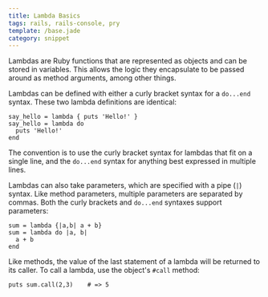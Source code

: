 ```yaml
---
title: Lambda Basics
tags: rails, rails-console, pry
template: /base.jade
category: snippet
---
```


Lambdas are Ruby functions that are represented as objects and can be stored in variables. This allows the logic they encapsulate to be passed around as method arguments, among other things.

Lambdas can be defined with either a curly bracket syntax for a `do...end` syntax. These two lambda definitions are identical:

```
say_hello = lambda { puts 'Hello!' }
say_hello = lambda do
  puts 'Hello!'
end
```

The convention is to use the curly bracket syntax for lambdas that fit on a single line, and the `do...end` syntax for anything best expressed in multiple lines.

Lambdas can also take parameters, which are specified with a pipe (`|`) syntax. Like method parameters, multiple parameters are separated by commas. Both the curly brackets and `do...end` syntaxes support parameters:

```
sum = lambda {|a,b| a + b}
sum = lambda do |a, b|
  a + b
end
```

Like methods, the value of the last statement of a lambda will be returned to its caller. To call a lambda, use the object's `#call` method:

```
puts sum.call(2,3)    # => 5
```
